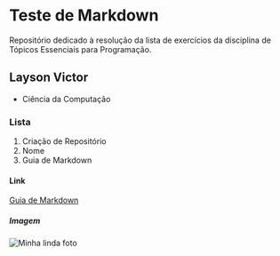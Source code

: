 # Teste de Markdown

Repositório dedicado à resolução da lista de exercícios da disciplina de Tópicos Essenciais para Programação.

## Layson Victor

* Ciência da Computação

### Lista

1. Criação de Repositório
2. Nome
3. Guia de Markdown

#### Link

[Guia de Markdown](https://github.com/adam-p/markdown-here/wiki/markdown-cheatsheet)

##### Imagem

![Minha linda foto](https://avatars.githubusercontent.com/u/100663009?v=4)
